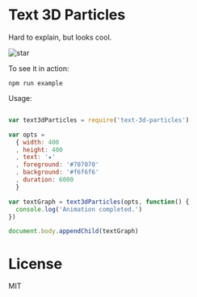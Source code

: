 # Text 3D Particles

Hard to explain, but looks cool.

![star](http://i.imgur.com/hsVV9I4.gif)

To see it in action:

    npm run example

Usage:

```js

var text3dParticles = require('text-3d-particles')

var opts = 
  { width: 400
  , height: 400
  , text: '★'
  , foreground: '#707070'
  , background: '#f6f6f6'
  , duration: 6000
  }

var textGraph = text3dParticles(opts, function() {
  console.log('Animation completed.')
})

document.body.appendChild(textGraph)

```

# License

MIT